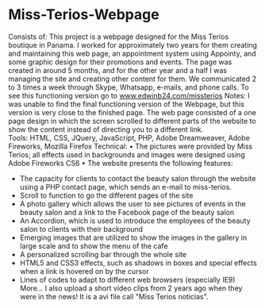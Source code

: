﻿# Miss-Terios-Webpage
Consists of:
This project is a webpage designed for the Miss Terios boutique in Panama. I worked for approximately two years for them creating and maintaining this web page, an appointment system using Appointy, and some graphic design for their promotions and events. The page was created in around 5 months, and for the other year and a half I was managing the site and creating other content for them. We communicated 2 to 3 times a week through Skype, Whatsapp, e-mails, and phone calls.
To see this functioning version go to www.edwinb24.com/missterios
Notes:
I was unable to find the final functioning version of the Webpage, but this version is very close to the finished page. The web page consisted of a one page design in which the screen scrolled to different parts of the website to show the content instead of directing you to a different link.  
Tools: HTML, CSS, JQuery, JavaScript, PHP, Adobe Dreamweaver, Adobe Fireworks, Mozilla Firefox
Technical:
• The pictures were provided by Miss Terios; all effects used in backgrounds and images were designed using Adobe Fireworks CS6
• The website presents the following features:
 - The capacity for clients to contact the beauty salon through the website using a PHP contact page, which sends an e-mail to miss-terios.
 - Scroll to function to go the different pages of the site
 - A photo gallery which allows the user to see pictures of events in the beauty salon and a link to the Facebook page of the beauty salon
 - An Accordion, which is used to introduce the employees of the beauty salon to clients with their background
 - Emerging images that are utilized to show the images in the gallery in large scale and to show the menu of the cafe
 - A personalized scrolling bar through the whole site
 - HTML5 and CSS3 effects, such as shadows in boxes and special effects when a link is hovered on by the cursor
 - Lines of codes to adapt to different web browsers (especially IE9)
More...
I also upload a short video clips from 2 years ago when they were in the news! It is a avi file call "Miss Terios noticias".
